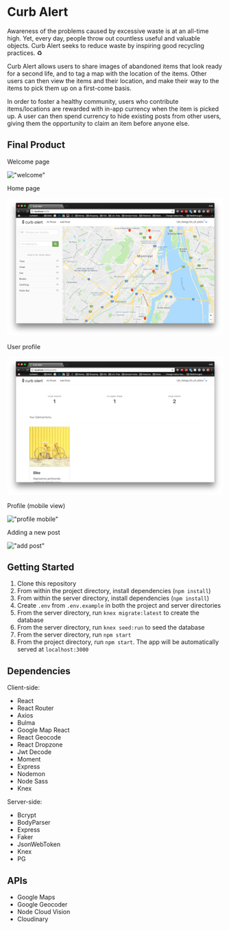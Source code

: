 # Curb Alert

Awareness of the problems caused by excessive waste is at an all-time high. Yet, every day, people throw out countless useful and valuable objects. Curb Alert seeks to reduce waste by inspiring good recycling practices. :recycle:

Curb Alert allows users to share images of abandoned items that look ready for a second life, and to tag a map with the location of the items. Other users can then view the items and their location, and make their way to the items to pick them up on a first-come basis.

In order to foster a healthy community, users who contribute items/locations are rewarded with in-app currency when the item is picked up. A user can then spend currency to hide existing posts from other users, giving them the opportunity to claim an item before anyone else.

## Final Product

Welcome page

!["welcome"](https://github.com/andreafinlay/curbalert/blob/master/docs/welcome.png?raw=true)

Home page

!["home"](https://github.com/andreafinlay/curbalert/blob/master/docs/home.png?raw=true)

User profile

!["profile"](https://github.com/andreafinlay/curbalert/blob/master/docs/profile.png?raw=true)

Profile (mobile view)

!["profile mobile"]()

Adding a new post

!["add post"](https://github.com/andreafinlay/curbalert/blob/master/docs/add-post.gif?raw=true)

## Getting Started

1. Clone this repository
2. From within the project directory, install dependencies (`npm install`)
3. From within the server directory, install dependencies (`npm install`)
4. Create `.env` from `.env.example` in both the project and server directories
5. From the server directory, run `knex migrate:latest` to create the database
6. From the server directory, run `knex seed:run` to seed the database
7. From the server directory, run `npm start`
8. From the project directory, run `npm start`. The app will be automatically served at `localhost:3000`

## Dependencies

Client-side:
- React
- React Router
- Axios
- Bulma
- Google Map React
- React Geocode
- React Dropzone
- Jwt Decode
- Moment
- Express
- Nodemon
- Node Sass
- Knex

Server-side:
- Bcrypt
- BodyParser
- Express
- Faker
- JsonWebToken
- Knex
- PG

## APIs
- Google Maps
- Google Geocoder
- Node Cloud Vision
- Cloudinary
